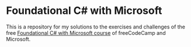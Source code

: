 # Foundational C# with Microsoft

This is a repository for my solutions to the exercises and challenges of the free [Foundational C# with Microsoft course](https://www.freecodecamp.org/learn/foundational-c-sharp-with-microsoft/) of freeCodeCamp and Microsoft.
